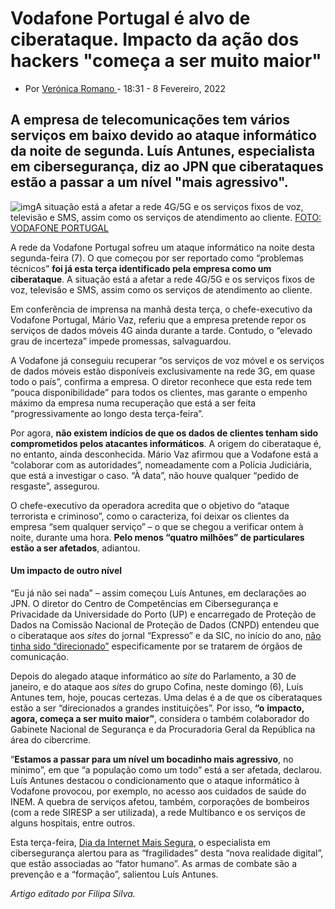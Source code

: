 # Vodafone Portugal é alvo de ciberataque. Impacto da ação dos hackers "começa a ser muito maior"

- Por [Verónica Romano ](https://www.jpn.up.pt/author/veronicaromano/) - 18:31 - 8 Fevereiro, 2022 

## A empresa de telecomunicações tem vários serviços em baixo devido ao ataque informático da noite de segunda. Luís Antunes, especialista em cibersegurança, diz ao JPN que ciberataques estão a passar a um nível "mais agressivo".

 ![img](https://www.jpn.up.pt/wp-content/uploads/2022/02/I-Sede-Vodafone-Portugal-c-Vodafone-Portugal-1024x683-1-768x506.jpg)A situação está a afetar a rede 4G/5G e os serviços fixos de voz, televisão e SMS, assim como os serviços de atendimento ao cliente. [FOTO: VODAFONE PORTUGAL](https://www.jpn.up.pt/2022/02/08/vodafone-portugal-e-alvo-de-ciberataque-impacto-da-acao-dos-hackers-comeca-a-ser-muito-maior/)

A rede da Vodafone Portugal sofreu um ataque informático na noite desta segunda-feira (7). O que começou por ser reportado como “problemas técnicos” **foi já esta terça identificado pela empresa como um ciberataque**. A situação está a afetar a rede 4G/5G e os serviços fixos de voz, televisão e SMS, assim como os serviços de atendimento ao cliente.

Em conferência de imprensa na manhã desta terça, o chefe-executivo da Vodafone Portugal, Mário Vaz, referiu que a empresa pretende repor os serviços de dados móveis 4G ainda durante a tarde. Contudo, o “elevado grau de incerteza” impede promessas, salvaguardou.

A Vodafone já conseguiu recuperar “os serviços de voz móvel e os serviços de dados móveis estão disponíveis exclusivamente na rede 3G, em quase todo o país”, confirma a empresa. O diretor reconhece que esta rede tem “pouca disponibilidade” para todos os clientes, mas garante o empenho máximo da empresa numa recuperação que está a ser feita “progressivamente ao longo desta terça-feira”.

Por agora, **não existem indícios de que os dados de clientes tenham sido comprometidos pelos atacantes informáticos**. A origem do ciberataque é, no entanto, ainda desconhecida. Mário Vaz afirmou que a Vodafone está a “colaborar com as autoridades”, nomeadamente com a Polícia Judiciária, que está a investigar o caso. “À data”, não houve qualquer “pedido de resgaste”, assegurou.

O chefe-executivo da operadora acredita que o objetivo do “ataque terrorista e criminoso”, como o caracteriza, foi deixar os clientes da empresa “sem qualquer serviço” – o que se chegou a verificar ontem à noite, durante uma hora. **Pelo menos “quatro milhões” de particulares estão a ser afetados**, adiantou.

#### Um impacto de outro nível

“Eu já não sei nada” – assim começou Luís Antunes, em declarações ao JPN. O diretor do Centro de Competências em Cibersegurança e Privacidade da Universidade do Porto (UP) e encarregado de Proteção de Dados na Comissão Nacional de Proteção de Dados (CNPD) entendeu que o ciberataque aos *sites* do jornal “Expresso” e da SIC, no início do ano, [não tinha sido “direcionado”](https://www.jpn.up.pt/2022/01/03/expresso-e-sic-sofrem-ataque-informatico-nao-penso-que-tenha-sido-direcionado-por-ser-um-orgao-de-informacao/) especificamente por se tratarem de órgãos de comunicação.

Depois do alegado ataque informático ao *site* do Parlamento, a 30 de janeiro, e do ataque aos *sites* do grupo Cofina, neste domingo (6), Luís Antunes tem, hoje, poucas certezas. Uma delas é a de que os ciberataques estão a ser “direcionados a grandes instituições”. Por isso, **“o** **impacto, agora, começa a ser muito maior”**, considera o também colaborador do Gabinete Nacional de Segurança e da Procuradoria Geral da República na área do cibercrime.

“**Estamos a passar para um nível um bocadinho mais agressivo**, no mínimo”, em que “a população como um todo” está a ser afetada, declarou. Luís Antunes destacou o condicionamento que o ataque informático à Vodafone provocou, por exemplo, no acesso aos cuidados de saúde do INEM. A quebra de serviços afetou, também, corporações de bombeiros (com a rede SIRESP a ser utilizada), a rede Multibanco e os serviços de alguns hospitais, entre outros.

Esta terça-feira, [Dia da Internet Mais Segura](https://www.jpn.up.pt/2022/02/08/dia-da-internet-mais-segura-ue-quer-promover-uma-internet-melhor-para-criancas-e-jovens/), o especialista em cibersegurança alertou para as “fragilidades” desta “nova realidade digital”, que estão associadas ao “fator humano”. As armas de combate são a prevenção e a “formação”, salientou Luís Antunes.

*Artigo editado por Filipa Silva.*